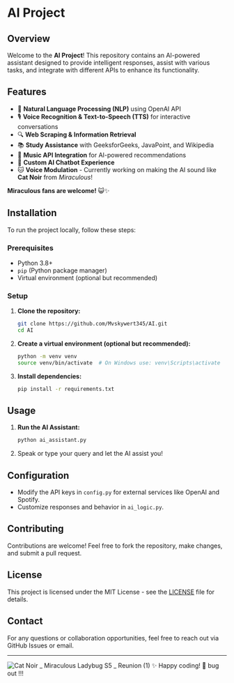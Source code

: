 # AI Project

## Overview
Welcome to the **AI Project**! This repository contains an AI-powered assistant designed to provide intelligent responses, assist with various tasks, and integrate with different APIs to enhance its functionality.

## Features
- 🧠 **Natural Language Processing (NLP)** using OpenAI API
- 🎙️ **Voice Recognition & Text-to-Speech (TTS)** for interactive conversations
- 🔍 **Web Scraping & Information Retrieval**
- 📚 **Study Assistance** with GeeksforGeeks, JavaPoint, and Wikipedia
- 🎵 **Music API Integration** for AI-powered recommendations
- 🤖 **Custom AI Chatbot Experience**
- 🐱 **Voice Modulation** - Currently working on making the AI sound like **Cat Noir** from *Miraculous*!

**Miraculous fans are welcome!** 😺✨

## Installation
To run the project locally, follow these steps:

### Prerequisites
- Python 3.8+
- `pip` (Python package manager)
- Virtual environment (optional but recommended)

### Setup
1. **Clone the repository:**
   ```sh
   git clone https://github.com/Mvskywert345/AI.git
   cd AI
   ```
2. **Create a virtual environment (optional but recommended):**
   ```sh
   python -m venv venv
   source venv/bin/activate  # On Windows use: venv\Scripts\activate
   ```
3. **Install dependencies:**
   ```sh
   pip install -r requirements.txt
   ```

## Usage
1. **Run the AI Assistant:**
   ```sh
   python ai_assistant.py
   ```
2. Speak or type your query and let the AI assist you!

## Configuration
- Modify the API keys in `config.py` for external services like OpenAI and Spotify.
- Customize responses and behavior in `ai_logic.py`.

## Contributing
Contributions are welcome! Feel free to fork the repository, make changes, and submit a pull request.

## License
This project is licensed under the MIT License - see the [LICENSE](LICENSE) file for details.

## Contact
For any questions or collaboration opportunities, feel free to reach out via GitHub Issues or email.

---

![Cat Noir _ Miraculous Ladybug S5 _ Reunion (1)](https://github.com/user-attachments/assets/a84ee626-87f8-4601-a303-f6e44424737b)
✨ Happy coding! 🚀 bug out !!!

